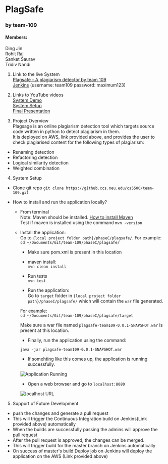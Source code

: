 # PlagSafe
### by team-109

#### Members:
Ding Jin</br>
Rohit Raj</br>
Sanket Saurav</br>
Tridiv Nandi</br>


1. Link to the live System<br />
[Plagsafe - A plagiarism detector by team 109](http://ec2-13-58-210-51.us-east-2.compute.amazonaws.com:8080)<br />
[Jenkins](https://plagsafe.herokuapp.com/) (username: team109 password: maximum123)<br />

2. Links to YouTube videos<br />
[System Demo](https://youtu.be/Fxu8Ci1um20)<br />
[System Setup](https://youtu.be/xu1INQPGJAc)<br />
[Final Presentation](https://youtu.be/1WfJTs-QnyE)<br />

3. Project Overview<br/>
Plagsage is an online plagiarism detection tool which targets source code written in python to detect plagiarism in them.<br/>
It is deployed on AWS, link provided above, and provides the user to check plagiarised content for the following types of plagiarism:<br/>
* Renaming detection
* Refactoring detection
* Logical similarity detection
* Weighted combination

4. System Setup<br/>
* Clone git repo
`git clone https://github.ccs.neu.edu/cs5500/team-109.git`

* How to install and run the application locally?

	* From terminal<br/>
	  Note: Maven should be installed. [How to install Maven](https://maven.apache.org/install.html) <br/>
      Test if maven is installed using the command `mvn -version` <br/>

	* Install the application:<br/>
      Go to `{local project folder path}/phaseC/plagsafe/`. 
      For example: <br/>
      `cd ~/Documents/Git/team-109/phaseC/plagsafe/`<br/>

      	* Make sure pom.xml is present in this location<br/>
      	* maven install:<br/>
        `mvn clean install`</br>

      	* Run tests<br/>
      	`mvn test`<br/>

      	* Run the application:<br/>
      	Go to `target` folder in `{local project folder path}/phaseC/plagsafe/` which will contain the `war` file generated.<br/>

      	For example:<br/>
      	`cd ~/Documents/Git/team-109/phaseC/plagsafe/target`<br/>

      	Make sure a war file named `plagsafe-team109-0.0.1-SNAPSHOT.war` is present at this location.<br/>

      	* Finally, run the application using the command: <br/>

      	`java -jar plagsafe-team109-0.0.1-SNAPSHOT.war`<br/>

		* If somehting like this comes up, the application is running successfully. <br/>

		![Application Running](https://github.ccs.neu.edu/cs5500/team-109/blob/candidate/images/ApplicationRunSuccess.png "Application Running")<br/>

		* Open a web browser and go to `localhost:8080`<br/>

		![localhost URL](https://github.ccs.neu.edu/cs5500/team-109/blob/candidate/images/localhostURL.png "Local host url")<br/>

5. Support of Future Development<br/>
* push the changes and generate a pull request
* This will trigger the Continuous Integration build on Jenkins(Link provided above) automatically
* When the builds are successfully passing the admins will approve the pull request
* After the pull request is approved, the changes can be merged. 
* This will trigger build for the master branch on Jenkins automatically
* On success of master's build Deploy job on Jenkins will deploy the application on the AWS (Link provided above)




